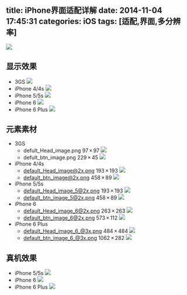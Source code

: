 title: iPhone界面适配详解
date: 2014-11-04 17:45:31
categories: iOS
tags: [适配,界面,多分辨率]
---
<!--more-->
![](/img/14110401.png)
## 显示效果
- 3GS
![](/img/14110402.png)
- iPhone 4/4s
![](/img/14110403.png)
- iPhone 5/5s
![](/img/14110404.png)
- iPhone 6
![](/img/14110405.png)
- iPhone 6 Plus
![](/img/14110406.png)

## 元素素材
- 3GS
	+ defult_Head_image.png 97 × 97
	![](/img/14110407.png)
	+ defult_btn_image.png 229 × 45
	![](/img/14110408.png)
- iPhone 4/4s 
	+ default_Head_image@2x.png 193 × 193
	![](/img/14110409.png)
	+ default_btn_image@2x.png 458 × 89
	![](/img/14110410.png)
- iPhone 5/5s
	+ default_Head_image_5@2x.png 193 × 193
	![](/img/14110411.png)
	+ default_btn_image_5@2x.png 458 × 89
	![](/img/14110412.png)	
- iPhone 6
	+ default_Head_image_6@2x.png 263 × 263
	![](/img/14110413.png)
	+ default_btn_image_6@2x.png 573 × 112
	![](/img/14110414.png)	
- iPhone 6 Plus
	+ default_Head_image_6_@3x.png 484 × 484
	![](/img/14110415.png)
	+ default_btn_image_6_@3x.png 1062 × 282
	![](/img/14110416.png)	

## 真机效果
- iPhone 5/5s
![](/img/14110417.png)
- iPhone 6
![](/img/14110418.png)
- iPhone 6 Plus
![](/img/14110419.png)